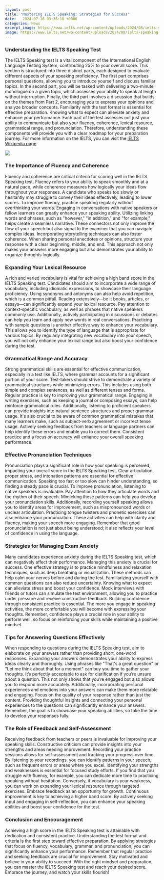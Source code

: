 ```yaml
---
layout: post
title: "Mastering IELTS Speaking: Strategies for Success"
date:   2024-07-16 03:36:18 +0000
categories: News
excerpt_image: https://www.ielts.net/wp-content/uploads/2024/08/ielts-speaking-part-3-structure-66ad2b.jpg
image: https://www.ielts.net/wp-content/uploads/2024/08/ielts-speaking-part-3-structure-66ad2b.jpg
---
```


### Understanding the IELTS Speaking Test
The IELTS Speaking test is a vital component of the International English Language Testing System, contributing 25% to your overall score. This section is structured into three distinct parts, each designed to evaluate different aspects of your speaking proficiency. The first part comprises personal questions, allowing you to introduce yourself and discuss familiar topics. In the second part, you will be tasked with delivering a two-minute monologue on a given topic, which assesses your ability to speak at length without interruption. Finally, the third part involves a discussion that builds on the themes from Part 2, encouraging you to express your opinions and analyze broader concepts.
Familiarity with the test format is essential for effective preparation. Knowing what to expect can alleviate anxiety and enhance your performance. Each part of the test assesses not just your ability to communicate but also your fluency, coherence, lexical resource, grammatical range, and pronunciation. Therefore, understanding these components will provide you with a clear roadmap for your preparation journey. 
For more information on the IELTS, you can visit the [IELTS Wikipedia page](https://fr.edu.vn/en/IELTS).

![](https://www.ielts.net/wp-content/uploads/2024/08/ielts-speaking-part-3-structure-66ad2b.jpg)
### The Importance of Fluency and Coherence
Fluency and coherence are critical criteria for scoring well in the IELTS Speaking test. Fluency refers to your ability to speak smoothly and at a natural pace, while coherence measures how logically your ideas flow throughout your responses. A candidate who speaks too slowly or hesitantly may struggle to convey their ideas effectively, leading to lower scores.
To improve fluency, practice speaking regularly without overthinking your words. Engaging in conversations with native speakers or fellow learners can greatly enhance your speaking ability. Utilizing linking words and phrases, such as "however," "in addition," and "for example," helps create a seamless narrative. These connectors not only improve the flow of your speech but also signal to the examiner that you can navigate complex ideas. 
Incorporating storytelling techniques can also foster coherence. When sharing personal anecdotes or opinions, structure your response with a clear beginning, middle, and end. This approach not only makes your answers more engaging but also demonstrates your ability to organize thoughts logically.
### Expanding Your Lexical Resource
A rich and varied vocabulary is vital for achieving a high band score in the IELTS Speaking test. Candidates should aim to incorporate a wide range of vocabulary, including idiomatic expressions, to showcase their language proficiency. Using synonyms and antonyms can also help avoid repetition, which is a common pitfall. 
Reading extensively—be it books, articles, or essays—can significantly expand your lexical resource. Pay attention to context-specific vocabulary, as well as phrases that native speakers commonly use. Additionally, actively participating in discussions or debates can help you learn and apply new words in real conversations. 
Practicing with sample questions is another effective way to enhance your vocabulary. This allows you to identify the type of language that is appropriate for various topics. By regularly integrating new vocabulary into your speech, you will not only enhance your lexical range but also boost your confidence during the test.
### Grammatical Range and Accuracy
Strong grammatical skills are essential for effective communication, especially in a test like IELTS, where grammar accounts for a significant portion of your score. Test-takers should strive to demonstrate a variety of grammatical structures while minimizing errors. This includes using both simple and complex sentences, as well as different tenses and forms.
Regular practice is key to improving your grammatical range. Engaging in writing exercises, such as keeping a journal or composing essays, can help reinforce grammatical rules. Additionally, listening to proficient speakers can provide insights into natural sentence structures and proper grammar usage. 
It's also crucial to be aware of common grammatical mistakes that many learners make, such as subject-verb agreement or incorrect tense usage. Actively seeking feedback from teachers or language partners can help identify these errors and enable you to correct them. Consistent practice and a focus on accuracy will enhance your overall speaking performance.
### Effective Pronunciation Techniques
Pronunciation plays a significant role in how your speaking is perceived, impacting your overall score in the IELTS Speaking test. Clear articulation, proper stress, and intonation patterns are essential for effective communication. Speaking too fast or too slow can hinder understanding, so finding a steady pace is crucial.
To improve pronunciation, listening to native speakers is invaluable. Pay attention to how they articulate words and the rhythm of their speech. Mimicking these patterns can help you develop your pronunciation skills. Additionally, recording yourself speaking allows you to identify areas for improvement, such as mispronounced words or unclear articulation.
Practicing tongue twisters and phonetic exercises can also enhance your pronunciation. These activities can help with clarity and fluency, making your speech more engaging. Remember that good pronunciation is not just about being understood; it also reflects your level of confidence in using the language.
### Strategies for Managing Exam Anxiety
Many candidates experience anxiety during the IELTS Speaking test, which can negatively affect their performance. Managing this anxiety is crucial for success. One effective strategy is to practice mindfulness and relaxation techniques, such as deep breathing or visualization. These methods can help calm your nerves before and during the test.
Familiarizing yourself with common questions can also reduce uncertainty. Knowing what to expect can alleviate stress and boost your confidence. Mock interviews with friends or tutors can simulate the test environment, allowing you to practice under pressure and receive constructive feedback.
Building confidence through consistent practice is essential. The more you engage in speaking activities, the more comfortable you will become with expressing your thoughts. Remember, confidence plays a crucial role in your ability to perform well, so focus on reinforcing your skills while maintaining a positive mindset.
### Tips for Answering Questions Effectively
When responding to questions during the IELTS Speaking test, aim to elaborate on your answers rather than providing short, one-word responses. Expanding your answers demonstrates your ability to express ideas clearly and thoroughly. Using phrases like "That's a great question" or "Let me think about that for a moment" can buy you time to gather your thoughts.
It’s perfectly acceptable to ask for clarification if you’re unsure about a question. This not only shows that you’re engaged but also allows you to respond more accurately. Additionally, incorporating personal experiences and emotions into your answers can make them more relatable and engaging.
Focus on the quality of your response rather than just the content. Providing thoughtful insights and connecting your personal experiences to the questions can significantly enhance your answers. Remember, the goal is to showcase your speaking abilities, so take the time to develop your responses fully.
### The Role of Feedback and Self-Assessment
Receiving feedback from teachers or peers is invaluable for improving your speaking skills. Constructive criticism can provide insights into your strengths and areas needing improvement. Recording your practice sessions allows for self-assessment and tracking your progress over time. By listening to your recordings, you can identify patterns in your speech, such as frequent errors or areas where you excel.
Identifying your strengths and weaknesses is essential for focused study efforts. If you find that you struggle with fluency, for example, you can dedicate more time to practicing speaking without hesitation. Conversely, if vocabulary is your weakness, you can work on expanding your lexical resource through targeted exercises.
Embrace feedback as an opportunity for growth. Continuous improvement is key to achieving a higher band score. By actively seeking input and engaging in self-reflection, you can enhance your speaking abilities and boost your confidence for the test.
### Conclusion and Encouragement
Achieving a high score in the IELTS Speaking test is attainable with dedication and consistent practice. Understanding the test format and criteria is the first step toward effective preparation. By applying strategies that focus on fluency, vocabulary, grammar, and pronunciation, you can significantly enhance your performance.
Remember that regular practice and seeking feedback are crucial for improvement. Stay motivated and believe in your ability to succeed. With the right mindset and preparation, you can master the IELTS Speaking test and reach your desired score. Embrace the journey, and watch your skills flourish!